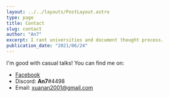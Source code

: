 ```yaml
---
layout: ../../layouts/PostLayout.astro
type: page
title: Contact
slug: contact
author: "An7"
excerpt: I rant universities and document thought process.
publication_date: "2021/06/24"
---
```


I'm good with casual talks! You can find me on:

- [Facebook](https://facebook.com/an.xuanhoang)
- Discord: **An7**#4498
- Email: [xuanan2001@gmail.com](mailto:xuanan2001@gmail.com)
